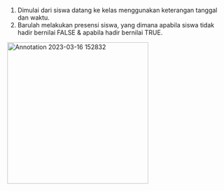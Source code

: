 1. Dimulai dari siswa datang ke kelas menggunakan keterangan tanggal dan waktu.
2. Barulah melakukan presensi siswa, yang dimana apabila siswa tidak hadir bernilai FALSE & apabila hadir bernilai TRUE.

<img width="322" alt="Annotation 2023-03-16 152832" src="https://user-images.githubusercontent.com/76078749/225558921-d08bbc61-8a9f-4a28-94c0-f3f7243359ac.png">
